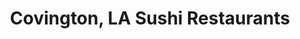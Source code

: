 ---
layout: city
title: Covington, LA Sushi Restaurants
permalink: /louisiana/covington/
stateAbbr: LA
stateName: Louisiana
cityName: Covington

---